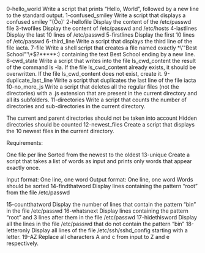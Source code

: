 0-hello_world Write a script that prints “Hello, World”, followed by a new line to the standard output.
1-confused_smiley Write a script that displays a confused smiley "(Ôo)'
2-hellofile Display the content of the /etc/passwd file
3-twofiles Display the content of /etc/passwd and /etc/hosts
4-lastlines Display the last 10 lines of /etc/passwd
5-firstlines Display the first 10 lines of /etc/passwd
6-third_line Write a script that displays the third line of the file iacta.
7-file Write a shell script that creates a file named exactly \*\\'"Best School"\'\\*$\?\*\*\*\*\*:) containing the text Best School ending by a new line.
8-cwd_state Write a script that writes into the file ls_cwd_content the result of the command ls -la. If the file ls_cwd_content already exists, it should be overwritten. If the file ls_cwd_content does not exist, create it.
9-duplicate_last_line Write a script that duplicates the last line of the file iacta
10-no_more_js Write a script that deletes all the regular files (not the directories) with a .js extension that are present in the current directory and all its subfolders.
11-directories Write a script that counts the number of directories and sub-directories in the current directory.

The current and parent directories should not be taken into account
Hidden directories should be counted
12-newest_files Create a script that displays the 10 newest files in the current directory.

Requirements:

One file per line
Sorted from the newest to the oldest
13-unique Create a script that takes a list of words as input and prints only words that appear exactly once.

Input format: One line, one word
Output format: One line, one word
Words should be sorted
14-findthatword Display lines containing the pattern “root” from the file /etc/passwd

15-countthatword Display the number of lines that contain the pattern “bin” in the file /etc/passwd
16-whatsnext Display lines containing the pattern “root” and 3 lines after them in the file /etc/passwd
17-hidethisword Display all the lines in the file /etc/passwd that do not contain the pattern “bin”
18-letteronly Display all lines of the file /etc/ssh/sshd_config starting with a letter.
19-AZ Replace all characters A and c from input to Z and e respectively.
